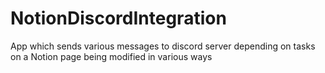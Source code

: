 # NotionDiscordIntegration
App which sends various messages to discord server depending on tasks on a Notion page being modified in various ways
